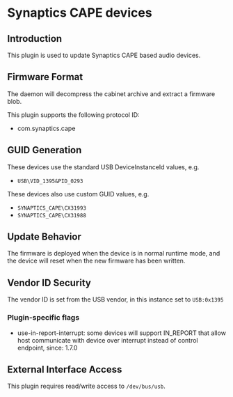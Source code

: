 # Synaptics CAPE devices

## Introduction

This plugin is used to update Synaptics CAPE based audio devices.

## Firmware Format

The daemon will decompress the cabinet archive and extract a firmware blob.

This plugin supports the following protocol ID:

* com.synaptics.cape

## GUID Generation

These devices use the standard USB DeviceInstanceId values, e.g.

* `USB\VID_1395&PID_0293`

These devices also use custom GUID values, e.g.

* `SYNAPTICS_CAPE\CX31993`
* `SYNAPTICS_CAPE\CX31988`

## Update Behavior

The firmware is deployed when the device is in normal runtime mode, and the
device will reset when the new firmware has been written.

## Vendor ID Security

The vendor ID is set from the USB vendor, in this instance set to `USB:0x1395`

### Plugin-specific flags

* use-in-report-interrupt: some devices will support IN_REPORT that allow host communicate with
  device over interrupt instead of control endpoint, since: 1.7.0

## External Interface Access

This plugin requires read/write access to `/dev/bus/usb`.

